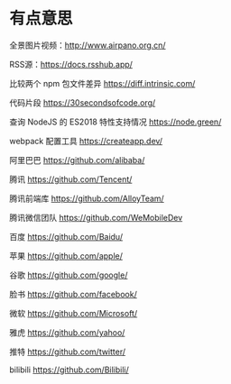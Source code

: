 # 有点意思

全景图片视频：http://www.airpano.org.cn/

RSS源：https://docs.rsshub.app/

比较两个 npm 包文件差异 https://diff.intrinsic.com/

代码片段 https://30secondsofcode.org/

查询 NodeJS 的 ES2018 特性支持情况 https://node.green/

webpack 配置工具 https://createapp.dev/

阿里巴巴 https://github.com/alibaba/

腾讯 https://github.com/Tencent/

腾讯前端库 https://github.com/AlloyTeam/

腾讯微信团队 https://github.com/WeMobileDev

百度 https://github.com/Baidu/

苹果 https://github.com/apple/

谷歌 https://github.com/google/

脸书 https://github.com/facebook/

微软 https://github.com/Microsoft/

雅虎 https://github.com/yahoo/

推特 https://github.com/twitter/

bilibili https://github.com/Bilibili/
